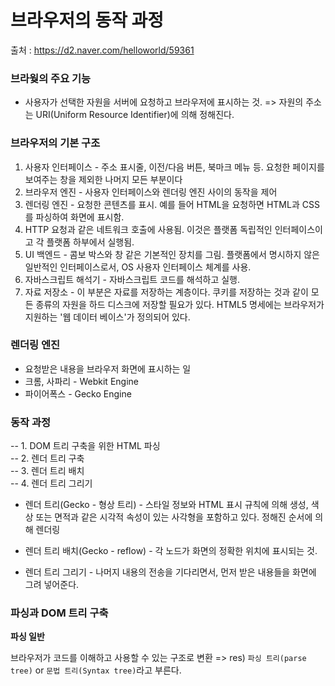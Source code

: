 # 브라우저의 동작 과정

출처 : https://d2.naver.com/helloworld/59361

### 브라웢의 주요 기능

- 사용자가 선택한 자원을 서버에 요청하고 브라우저에 표시하는 것. => 자원의 주소는 URI(Uniform Resource Identifier)에 의해 정해진다.

### 브라우저의 기본 구조

<ol>
  <li>사용자 인터페이스 - 주소 표시줄, 이전/다음 버튼, 북마크 메뉴 등. 요청한 페이지를 보여주는 창을 제외한 나머지 모든 부분이다</li>
  <li>브라우저 엔진 - 사용자 인터페이스와 렌더링 엔진 사이의 동작을 제어</li>
  <li>렌더링 엔진 - 요청한 콘텐츠를 표시. 예를 들어 HTML을 요청하면 HTML과 CSS를 파싱하여 화면에 표시함.</li>
  <li>HTTP 요청과 같은 네트워크 호출에 사용됨. 이것은 플랫폼 독립적인 인터페이스이고 각 플랫폼 하부에서 실행됨.</li>
  <li>UI 백엔드 - 콤보 박스와 창 같은 기본적인 장치를 그림. 플랫폼에서 명시하지 않은 일반적인 인터페이스로서, OS 사용자 인터페이스 체계를 사용.</li>
  <li>자바스크립트 해석기 - 자바스크립트 코드를 해석하고 실행.</li>
  <li>자료 저장소 - 이 부분은 자료를 저장하는 계층이다. 쿠키를 저장하는 것과 같이 모든 종류의 자원을 하드 디스크에 저장할 필요가 있다. HTML5 명세에는 브라우저가 지원하는 '웹 데이터 베이스'가 정의되어 있다.</li>
</ol>

### 렌더링 엔진

- 요청받은 내용을 브라우저 화면에 표시하는 일
- 크롬, 사파리 - Webkit Engine
- 파이어폭스 - Gecko Engine

### 동작 과정

-- 1. DOM 트리 구축을 위한 HTML 파싱<br />
-- 2. 렌더 트리 구축<br />
-- 3. 렌더 트리 배치<br />
-- 4. 렌더 트리 그리기<br />

- 렌더 트리(Gecko - 형상 트리) - 스타일 정보와 HTML 표시 규칙에 의해 생성, 색상 또는 면적과 같은 시각적 속성이 있는 사각형을 포함하고 있다. 정해진 순서에 의해 렌더링

- 렌더 트리 배치(Gecko - reflow) - 각 노드가 화면의 정확한 위치에 표시되는 것.

- 렌더 트리 그리기 - 나머지 내용의 전송을 기다리면서, 먼저 받은 내용들을 화면에 그려 넣어준다.

### 파싱과 DOM 트리 구축

<strong>파싱 일반</strong>

<p>브라우저가 코드를 이해하고 사용할 수 있는 구조로 변환 => res) <code>파싱 트리(parse tree)</code> or <code>문법 트리(Syntax tree)</code>라고 부른다. </p>
